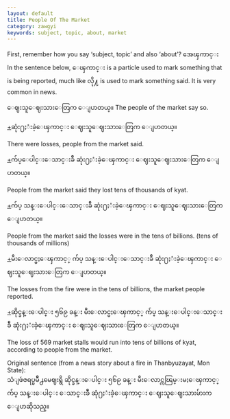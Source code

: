 ```yaml
---
layout: default
title: People Of The Market
category: zawgyi
keywords: subject, topic, about, market
---
```


<p>First, remember how you say ‘subject, topic’ and also ‘about’? <span class='zawgyi'>အေၾကာင္း</span> In the sentence below, <span class='mm3'>ေၾကာင္း</span> is a particle used to mark something that is being reported, much like <span class='mm3'>လို႔</span> is used to mark something said. It is very common in news.</p>

<p><span class='zawgyi'>ေဈးသူေဈးသားေတြက ေျပာတယ္။</span> The people of the market say so.</p>

<p class='hide-trigger'><a href="#">+</a><span class='zawgyi'>ဆုံး႐ႈံးခဲ့ေၾကာင္း ေဈးသူေဈးသားေတြက ေျပာတယ္။</span></p>
<p class='hide-this'>There were losses, people from the market said.</p>

<p class='hide-trigger'><a href="#">+</a><span class='zawgyi'>က်ပ္ေပါင္းေသာင္းခ်ီ ဆုံး႐ႈံးခဲ့ေၾကာင္း ေဈးသူေဈးသားေတြက ေျပာတယ္။</span></p>
<p class='hide-this'>People from the market said they lost tens of thousands of kyat.</p>

<p class='hide-trigger'><a href="#">+</a><span class='zawgyi'>က်ပ္ သန္းေပါင္းေသာင္းခ်ီ ဆုံး႐ႈံးခဲ့ေၾကာင္း ေဈးသူေဈးသားေတြက ေျပာတယ္။</span></p>
<p class='hide-this'>People from the market said the losses were in the tens of billions. (tens of thousands of millions)</p>

<p class='hide-trigger'><a href="#">+</a><span class='zawgyi'>မီးေလာင္မႈေၾကာင့္ က်ပ္ သန္းေပါင္းေသာင္းခ်ီ ဆုံး႐ႈံးခဲ့ေၾကာင္း ေဈးသူေဈးသားေတြက ေျပာတယ္။</span></p>
<p class='hide-this'>The losses from the fire were in the tens of billions, the market people reported.</p>

<p class='hide-trigger'><a href="#">+</a><span class='zawgyi'>ဆိုင္ခန္းေပါင္း ၅၆၉ ခန္း မီးေလာင္မႈေၾကာင့္ က်ပ္ သန္းေပါင္းေသာင္းခ်ီ ဆုံး႐ႈံးခဲ့ေၾကာင္း ေဈးသူေဈးသားေတြက ေျပာတယ္။</span></p>
<p class='hide-this'>The loss of 569 market stalls would run into tens of billions of kyat, according to people from the market.</p>

<p>Original sentence (from a news story about a fire in Thanbyuzayat, Mon State):<br>
<span class='zawgyi'>သံျဖဴဇရပ္ၿမိဳ႕မေဈးရွိ ဆိုင္ခန္းေပါင္း ၅၆၉ ခန္း မီးေလာင္ကၽြမ္းမႈေၾကာင့္ က်ပ္ သန္းေပါင္း ေသာင္းခ်ီ ဆုံ႐ႈံးခဲ့ေၾကာင္း ေဈးသူေဈးသားမ်ားက ေျပာဆိုသည္။</span></p>
